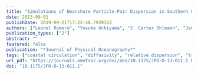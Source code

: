 ```yaml
---
title: "Simulations of Nearshore Particle-Pair Dispersion in Southern California"
date: 2013-09-01
publishDate: 2019-09-21T17:22:48.793932Z
authors: ["Leonel Romero", "Yusuke Uchiyama", "J. Carter Ohlmann", "James C McWilliams", "David A. Siegel"]
publication_types: ["2"]
abstract: ""
featured: false
publication: "*Journal of Physical Oceanography*"
tags: ["coastal circulation", "diffusivity", "relative dispersion", "transport"]
url_pdf: "https://journals.ametsoc.org/doi/abs/10.1175/JPO-D-13-011.1 http://journals.ametsoc.org/doi/abs/10.1175/JPO-D-13-011.1"
doi: "10.1175/JPO-D-13-011.1"
---
```


